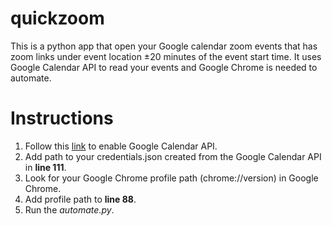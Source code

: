 # quickzoom
This is a python app that open your Google calendar zoom events that has zoom links under event location ±20 minutes of the event start time. It uses Google Calendar API to read your events and Google Chrome is needed to automate.  

# Instructions
1. Follow this [link](https://developers.google.com/calendar/quickstart/python) to enable Google Calendar API.
2. Add path to your credentials.json created from the Google Calendar API in **line 111**.
3. Look for your Google Chrome profile path (chrome://version) in Google Chrome.
4. Add profile path to **line 88**.
5. Run the *automate.py*.
